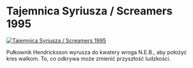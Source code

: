 Tajemnica Syriusza / Screamers 1995 
=============
[![Tajemnica Syriusza / Screamers 1995 ](http://vidos.pl/images/player.gif)](http://vidos.pl/tajemnica-syriusza-screamers-1995)

 Pułkownik Hendricksson wyrusza do kwatery wroga N.E.B., aby położyć kres walkom. To, co odkrywa może zmienić przyszłość ludzkości.
